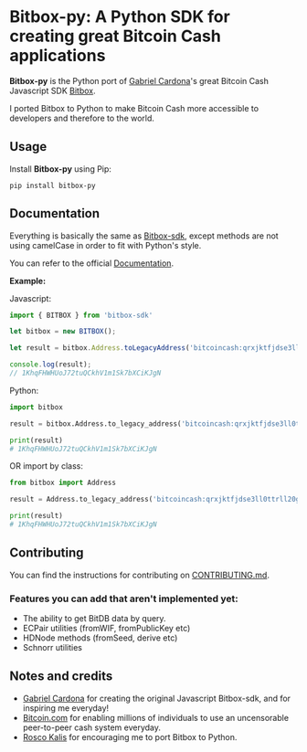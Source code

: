 Bitbox-py: A Python SDK for creating great Bitcoin Cash applications
==============================================

**Bitbox-py** is the Python port of [Gabriel Cardona](https://github.com/cgcardona)'s great Bitcoin Cash Javascript SDK [Bitbox](https://github.com/Bitcoin-com/bitbox-sdk).

I ported Bitbox to Python to make Bitcoin Cash more accessible to developers and therefore to the world.

Usage
------------
Install **Bitbox-py** using Pip:
```
pip install bitbox-py
```

Documentation
------------
Everything is basically the same as [Bitbox-sdk](https://developer.bitcoin.com/bitbox), except methods are not using camelCase in order to fit with Python's style.

You can refer to the official [Documentation](https://developer.bitcoin.com/bitbox).

**Example:**

Javascript:
```javascript
import { BITBOX } from 'bitbox-sdk'

let bitbox = new BITBOX();

let result = bitbox.Address.toLegacyAddress('bitcoincash:qrxjktfjdse3ll0ttrll20gykuhqjw764queg3w2tj');

console.log(result);
// 1KhqFHWHUoJ72tuQCkhV1m1Sk7bXCiKJgN
```

Python:
```python
import bitbox

result = bitbox.Address.to_legacy_address('bitcoincash:qrxjktfjdse3ll0ttrll20gykuhqjw764queg3w2tj')

print(result)
# 1KhqFHWHUoJ72tuQCkhV1m1Sk7bXCiKJgN
```

OR import by class:

```python
from bitbox import Address

result = Address.to_legacy_address('bitcoincash:qrxjktfjdse3ll0ttrll20gykuhqjw764queg3w2tj')

print(result)
# 1KhqFHWHUoJ72tuQCkhV1m1Sk7bXCiKJgN
```

Contributing
------------
You can find the instructions for contributing on [CONTRIBUTING.md](https://github.com/merwane/bitbox-py/blob/master/CONTRIBUTING.md).

### Features you can add that aren't implemented yet:
* The ability to get BitDB data by query.
* ECPair utilities (fromWIF, fromPublicKey etc)
* HDNode methods (fromSeed, derive etc)
* Schnorr utilities

Notes and credits
------------
* [Gabriel Cardona](https://github.com/cgcardona) for creating the original Javascript Bitbox-sdk, and for inspiring me everyday!
* [Bitcoin.com](https://www.bitcoin.com/) for enabling millions of individuals to use an uncensorable peer-to-peer cash system everyday.
* [Rosco Kalis](https://github.com/rkalis) for encouraging me to port Bitbox to Python.
